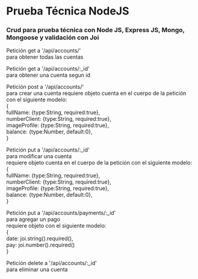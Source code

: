 <h1>Prueba Técnica NodeJS</h1>

<h3>Crud para prueba técnica con Node JS, Express JS, Mongo, Mongoose y validación con Joi</h3>

Petición get        a '/api/accounts/' <br>
para obtener todas las cuentas

Petición get        a '/api/accounts/:_id' <br>
para obtener una cuenta segun id

Petición post       a '/api/accounts/' <br>
para crear una cuenta
requiere objeto cuenta en el cuerpo de la petición con el siguiente modelo: <br>
{ <br>
    fullName: {type:String, required:true}, <br>
    numberClient: {type:String, required:true}, <br>
    imageProfile: {type:String, required:true}, <br>
    balance: {type:Number, default:0}, <br>
} <br>

Petición put        a '/api/accounts/:_id' <br>
para modificar una cuenta <br>
requiere objeto cuenta en el cuerpo de la petición con el siguiente modelo: <br>
{ <br>
    fullName: {type:String, required:true}, <br>
    numberClient: {type:String, required:true}, <br>
    imageProfile: {type:String, required:true}, <br>
    balance: {type:Number, default:0}, <br>
} <br>

Petición put        a '/api/accounts/payments/:_id' <br>
para agregar un pago <br>
requiere objeto con el siguiente modelo: <br>
{ <br>
    date: joi.string().required(), <br>
    pay: joi.number().required() <br>
} <br>

Petición delete     a '/api/accounts/:_id' <br>
para eliminar una cuenta
